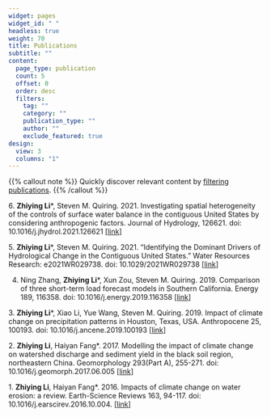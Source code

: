 ```yaml
---
widget: pages
widget_id: " "
headless: true
weight: 70
title: Publications
subtitle: ""
content:
  page_type: publication
  count: 5
  offset: 0
  order: desc
  filters:
    tag: ""
    category: ""
    publication_type: ""
    author: ""
    exclude_featured: true
design:
  view: 3
  columns: "1"
---
```

{{% callout note %}}
Quickly discover relevant content by [filtering publications](./publication/).
{{% /callout %}}

<!--StartFragment-->

6. **Zhiying Li***, Steven M. Quiring. 2021. Investigating spatial heterogeneity of the controls of surface water balance in the contiguous United States by considering anthropogenic factors. Journal of Hydrology, 126621. doi: 10.1016/j.jhydrol.2021.126621 [[link](https://www.sciencedirect.com/science/article/abs/pii/S0022169421006697)]

5. **Zhiying Li***, Steven M. Quiring. 2021. “Identifying the Dominant Drivers of Hydrological Change in the Contiguous United States.” Water Resources Research: e2021WR029738. doi: 10.1029/2021WR029738 [[link](https://doi.org/10.1029/2021WR029738)]

4. Ning Zhang, **Zhiying Li***, Xun Zou, Steven M. Quiring. 2019. Comparison of three short-term load forecast models in Southern California. Energy 189, 116358. doi: 10.1016/j.energy.2019.116358 [[link](https://www.sciencedirect.com/science/article/abs/pii/S0360544219320535)]

3. **Zhiying Li***, Xiao Li, Yue Wang, Steven M. Quiring. 2019. Impact of climate change on precipitation patterns in Houston, Texas, USA. Anthropocene 25, 100193. doi: 10.1016/j.ancene.2019.100193 [[link](https://www.sciencedirect.com/science/article/abs/pii/S2213305419300049)]

2. **Zhiying Li**, Haiyan Fang*. 2017. Modelling the impact of climate change on watershed discharge and sediment yield in the black soil region, northeastern China. Geomorphology 293(Part A), 255-271. doi: 10.1016/j.geomorph.2017.06.005 [[link](https://www.sciencedirect.com/science/article/abs/pii/S0169555X16311412)]

1. **Zhiying Li**, Haiyan Fang*. 2016. Impacts of climate change on water erosion: a review. Earth-Science Reviews 163, 94-117. doi: 10.1016/j.earscirev.2016.10.004. [[link](https://www.sciencedirect.com/science/article/abs/pii/S0012825216303555)]

<!--EndFragment-->
